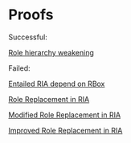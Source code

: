 # Proofs

Successful:

[Role hierarchy weakening](Proofs/Role%20hierarchy%20weakening.md)

Failed:

[Entailed RIA depend on RBox](Proofs/Entailed%20RIA%20depend%20on%20RBox.md)

[Role Replacement in RIA](Proofs/Role%20Replacement%20in%20RIA.md)

[Modified Role Replacement in RIA](Proofs/Modified%20Role%20Replacement%20in%20RIA.md)

[Improved Role Replacement in RIA](Proofs/Improved%20Role%20Replacement%20in%20RIA.md)
